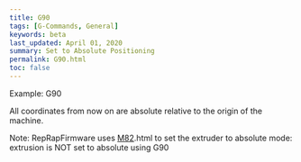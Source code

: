 ```yaml
---
title: G90
tags: [G-Commands, General] 
keywords: beta 
last_updated: April 01, 2020 
summary: Set to Absolute Positioning 
permalink: G90.html
toc: false 
---
```



Example: G90

All coordinates from now on are absolute relative to the origin of the machine.

Note: RepRapFirmware uses [M82](M82).html to set the extruder to absolute mode: extrusion is NOT set to absolute using G90

